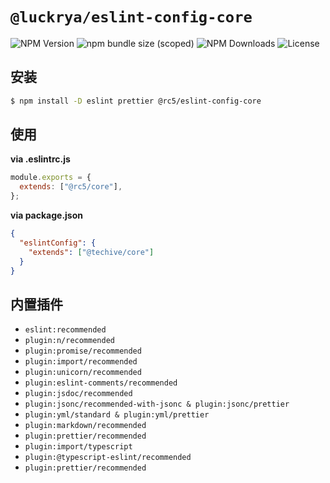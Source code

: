 # `@luckrya/eslint-config-core`

<p>
  <img src="https://img.shields.io/npm/v/@rc5/eslint-config-core" alt="NPM Version" />
  <img src="https://img.shields.io/bundlephobia/minzip/@rc5/eslint-config-core" alt="npm bundle size (scoped)" >
  <img src="https://img.shields.io/npm/dm/@rc5/eslint-config-core.svg" alt="NPM Downloads" />
  <img src="https://img.shields.io/npm/l/@rc5/eslint-config-core" alt="License">
</p>

## 安装

```sh
$ npm install -D eslint prettier @rc5/eslint-config-core
```

## 使用

**via .eslintrc.js**

```js
module.exports = {
  extends: ["@rc5/core"],
};
```

**via package.json**

```json
{
  "eslintConfig": {
    "extends": ["@techive/core"]
  }
}
```

## 内置插件

- `eslint:recommended`
- `plugin:n/recommended`
- `plugin:promise/recommended`
- `plugin:import/recommended`
- `plugin:unicorn/recommended`
- `plugin:eslint-comments/recommended`
- `plugin:jsdoc/recommended`
- `plugin:jsonc/recommended-with-jsonc & plugin:jsonc/prettier`
- `plugin:yml/standard & plugin:yml/prettier`
- `plugin:markdown/recommended`
- `plugin:prettier/recommended`
- `plugin:import/typescript`
- `plugin:@typescript-eslint/recommended`
- `plugin:prettier/recommended`
